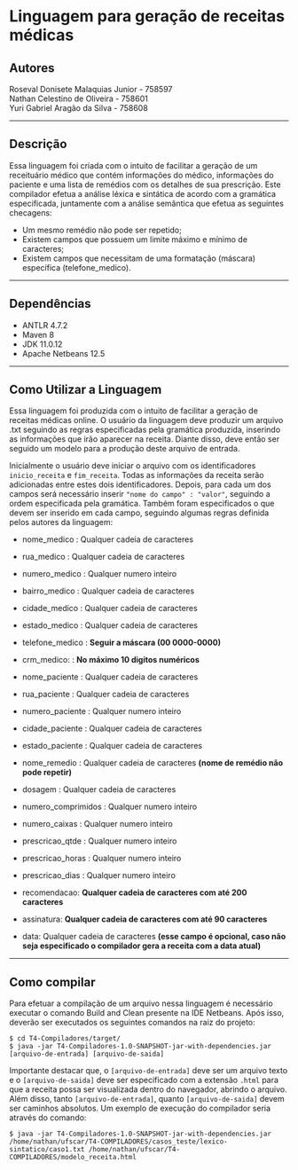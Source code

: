 # Linguagem para geração de receitas médicas

## Autores
Roseval Donisete Malaquias Junior - 758597 </br>
Nathan Celestino de Oliveira - 758601 </br>
Yuri Gabriel Aragão da Silva - 758608

---
## Descrição
Essa linguagem foi criada com o intuito de facilitar a geração de um receituário médico que contém informações do médico,
informações do paciente e uma lista de remédios com os detalhes de sua prescrição.
Este compilador efetua a análise léxica e sintática de acordo com a gramática especificada, juntamente com a análise semântica
que efetua as seguintes checagens:

* Um mesmo remédio não pode ser repetido;
* Existem campos que possuem um limite máximo e mínimo de caracteres;
* Existem campos que necessitam de uma formatação (máscara) específica (telefone_medico).

---
## Dependências

* ANTLR 4.7.2
* Maven 8
* JDK 11.0.12
* Apache Netbeans 12.5

---
## Como Utilizar a Linguagem

Essa linguagem foi produzida com o intuito de facilitar a geração de receitas médicas online. O usuário da linguagem deve produzir um arquivo .txt seguindo as regras especificadas pela gramática produzida, inserindo as informações que irão aparecer na receita. Diante disso, deve então ser seguido um modelo para a produção deste arquivo de entrada.

Inicialmente o usuário deve iniciar o arquivo com os identificadores ``inicio_receita`` e ``fim_receita``. Todas as informações da receita serão adicionadas entre estes dois identificadores. Depois, para cada um dos campos será necessário inserir ``"nome do campo" : "valor"``, seguindo a ordem especificada pela gramática. Também foram especificados o que devem ser inserido em cada campo, seguindo algumas regras definida pelos autores da linguagem:


- nome_medico : Qualquer cadeia de caracteres
- rua_medico : Qualquer cadeia de caracteres
- numero_medico : Qualquer numero inteiro
- bairro_medico : Qualquer cadeia de caracteres
- cidade_medico : Qualquer cadeia de caracteres
- estado_medico : Qualquer cadeia de caracteres
- telefone_medico : **Seguir a máscara (00 0000-0000)**
- crm_medico: : **No máximo 10 digitos numéricos**

- nome_paciente : Qualquer cadeia de caracteres
- rua_paciente : Qualquer cadeia de caracteres
- numero_paciente : Qualquer numero inteiro
- cidade_paciente : Qualquer cadeia de caracteres
- estado_paciente : Qualquer cadeia de caracteres

- nome_remedio : Qualquer cadeia de caracteres **(nome de remédio não pode repetir)**
- dosagem : Qualquer cadeia de caracteres
- numero_comprimidos : Qualquer numero inteiro
- numero_caixas : Qualquer numero inteiro
- prescricao_qtde : Qualquer numero inteiro
- prescricao_horas : Qualquer numero inteiro
- prescricao_dias : Qualquer numero inteiro

- recomendacao: **Qualquer cadeia de caracteres com até 200 caracteres**

- assinatura: **Qualquer cadeia de caracteres com até 90 caracteres**

- data: Qualquer cadeia de caracteres **(esse campo é opcional, caso não seja especificado o compilador gera a receita com a data atual)**

---
## Como compilar

Para efetuar a compilação de um arquivo nessa linguagem é necessário executar o comando Build and Clean presente na IDE Netbeans.
Após isso, deverão ser executados os seguintes comandos na raiz do projeto:
```
$ cd T4-Compiladores/target/
$ java -jar T4-Compiladores-1.0-SNAPSHOT-jar-with-dependencies.jar [arquivo-de-entrada] [arquivo-de-saida]
```

Importante destacar que, o ``[arquivo-de-entrada]`` deve ser um arquivo texto e o ``[arquivo-de-saida]`` deve ser especificado com a extensão ``.html`` para que a receita possa ser visualizada dentro do navegador, abrindo o arquivo. Além disso, tanto ``[arquivo-de-entrada]``, quanto ``[arquivo-de-saida]`` devem ser caminhos absolutos. Um exemplo de execução do compilador seria através do comando:

```
$ java -jar T4-Compiladores-1.0-SNAPSHOT-jar-with-dependencies.jar /home/nathan/ufscar/T4-COMPILADORES/casos_teste/lexico-sintatico/caso1.txt /home/nathan/ufscar/T4-COMPILADORES/modelo_receita.html
```

